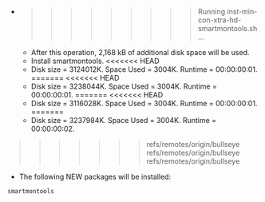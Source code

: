 * >>>>>>>>> Running inst-min-con-xtra-hd-smartmontools.sh ...
  * After this operation, 2,168 kB of additional disk space will be used.
  * Install smartmontools.
<<<<<<< HEAD
  * Disk size = 3124012K. Space Used = 3004K. Runtime = 00:00:00:01.
=======
<<<<<<< HEAD
  * Disk size = 3238044K. Space Used = 3004K. Runtime = 00:00:00:01.
=======
<<<<<<< HEAD
  * Disk size = 3116028K. Space Used = 3004K. Runtime = 00:00:00:01.
=======
  * Disk size = 3237984K. Space Used = 3004K. Runtime = 00:00:00:02.
>>>>>>> refs/remotes/origin/bullseye
>>>>>>> refs/remotes/origin/bullseye
>>>>>>> refs/remotes/origin/bullseye
  * The following NEW packages will be installed:
  ```bash
smartmontools
  ```
